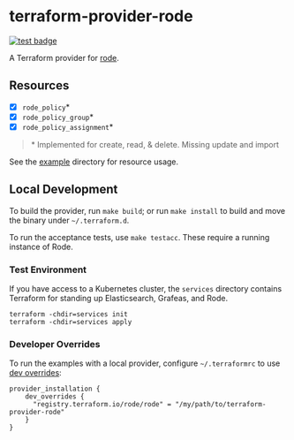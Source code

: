 # terraform-provider-rode

[![test badge](https://github.com/alexashley/terraform-provider-rode/actions/workflows/test.yaml/badge.svg?branch=main)](https://github.com/alexashley/terraform-provider-rode/actions/workflows/test.yaml?query=branch%3Amain)


A Terraform provider for [rode](https://github.com/rode/rode).

## Resources

- [x] `rode_policy`*
- [x] `rode_policy_group`*
- [x] `rode_policy_assignment`*

> \* Implemented for create, read, & delete. Missing update and import 

See the [example](./example) directory for resource usage.

## Local Development

To build the provider, run `make build`; or run `make install` to build and move the binary under `~/.terraform.d`.

To run the acceptance tests, use `make testacc`. These require a running instance of Rode.

### Test Environment

If you have access to a Kubernetes cluster, the `services` directory contains Terraform for standing up Elasticsearch,
Grafeas, and Rode. 

```shell
terraform -chdir=services init
terraform -chdir=services apply
```

### Developer Overrides

To run the examples with a local provider, configure `~/.terraformrc` to use [dev overrides](https://www.terraform.io/docs/cli/config/config-file.html#development-overrides-for-provider-developers):

```
provider_installation {
    dev_overrides {
      "registry.terraform.io/rode/rode" = "/my/path/to/terraform-provider-rode"
    }
}
```
